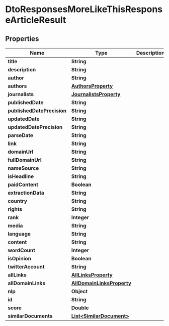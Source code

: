 

# DtoResponsesMoreLikeThisResponseArticleResult


## Properties

| Name | Type | Description | Notes |
|------------ | ------------- | ------------- | -------------|
|**title** | **String** |  |  |
|**description** | **String** |  |  [optional] |
|**author** | **String** |  |  [optional] |
|**authors** | [**AuthorsProperty**](AuthorsProperty.md) |  |  [optional] |
|**journalists** | [**JournalistsProperty**](JournalistsProperty.md) |  |  [optional] |
|**publishedDate** | **String** |  |  [optional] |
|**publishedDatePrecision** | **String** |  |  [optional] |
|**updatedDate** | **String** |  |  [optional] |
|**updatedDatePrecision** | **String** |  |  [optional] |
|**parseDate** | **String** |  |  [optional] |
|**link** | **String** |  |  |
|**domainUrl** | **String** |  |  |
|**fullDomainUrl** | **String** |  |  |
|**nameSource** | **String** |  |  [optional] |
|**isHeadline** | **String** |  |  [optional] |
|**paidContent** | **Boolean** |  |  [optional] |
|**extractionData** | **String** |  |  |
|**country** | **String** |  |  [optional] |
|**rights** | **String** |  |  [optional] |
|**rank** | **Integer** |  |  |
|**media** | **String** |  |  [optional] |
|**language** | **String** |  |  [optional] |
|**content** | **String** |  |  |
|**wordCount** | **Integer** |  |  [optional] |
|**isOpinion** | **Boolean** |  |  [optional] |
|**twitterAccount** | **String** |  |  [optional] |
|**allLinks** | [**AllLinksProperty**](AllLinksProperty.md) |  |  [optional] |
|**allDomainLinks** | [**AllDomainLinksProperty**](AllDomainLinksProperty.md) |  |  [optional] |
|**nlp** | **Object** |  |  [optional] |
|**id** | **String** |  |  |
|**score** | **Double** |  |  |
|**similarDocuments** | [**List&lt;SimilarDocument&gt;**](SimilarDocument.md) |  |  [optional] |




